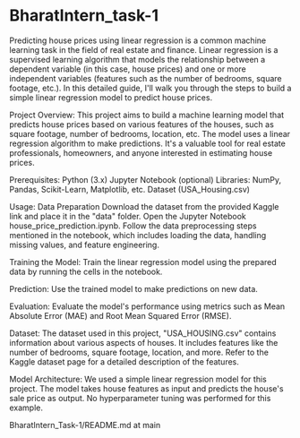 # BharatIntern_task-1


Predicting house prices using linear regression is a common machine learning task in the field of real estate and finance. Linear regression is a supervised learning algorithm that models the relationship between a dependent variable (in this case, house prices) and one or more independent variables (features such as the number of bedrooms, square footage, etc.). In this detailed guide, I'll walk you through the steps to build a simple linear regression model to predict house prices.

Project Overview: This project aims to build a machine learning model that predicts house prices based on various features of the houses, such as square footage, number of bedrooms, location, etc. The model uses a linear regression algorithm to make predictions. It's a valuable tool for real estate professionals, homeowners, and anyone interested in estimating house prices.

Prerequisites: Python (3.x) Jupyter Notebook (optional) Libraries: NumPy, Pandas, Scikit-Learn, Matplotlib, etc. Dataset (USA_Housing.csv)

Usage: Data Preparation Download the dataset from the provided Kaggle link and place it in the "data" folder. Open the Jupyter Notebook house_price_prediction.ipynb. Follow the data preprocessing steps mentioned in the notebook, which includes loading the data, handling missing values, and feature engineering.

Training the Model: Train the linear regression model using the prepared data by running the cells in the notebook.

Prediction: Use the trained model to make predictions on new data.

Evaluation: Evaluate the model's performance using metrics such as Mean Absolute Error (MAE) and Root Mean Squared Error (RMSE).

Dataset: The dataset used in this project, "USA_HOUSING.csv" contains information about various aspects of houses. It includes features like the number of bedrooms, square footage, location, and more. Refer to the Kaggle dataset page for a detailed description of the features.

Model Architecture: We used a simple linear regression model for this project. The model takes house features as input and predicts the house's sale price as output. No hyperparameter tuning was performed for this example.

BharatIntern_Task-1/README.md at main

